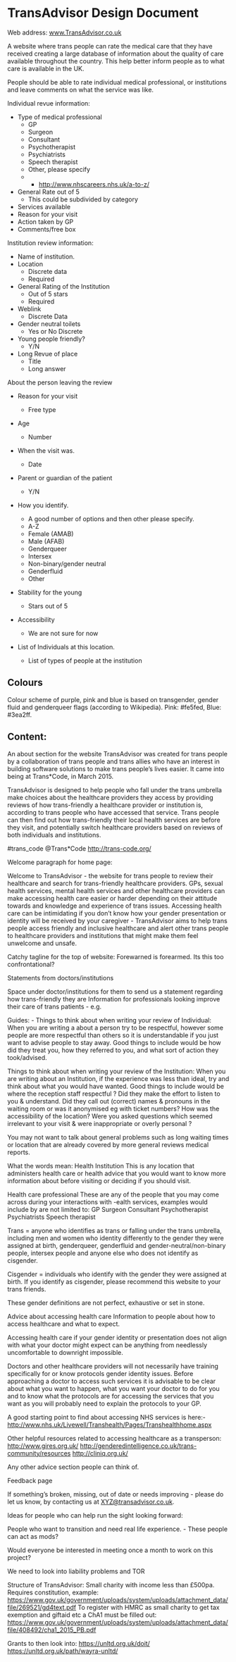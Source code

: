 TransAdvisor Design Document
============================

Web address:  www.TransAdvisor.co.uk

A website where trans people can rate the medical care that they have received
creating a large database of information about the quality of care available
throughout the country.  This help better inform people as to what care is
available in the UK.

People should be able to rate individual medical professional, or institutions
and leave comments on what the service was like.


Individual revue information:
- Type of medical professional
  - GP
  - Surgeon
  - Consultant
  - Psychotherapist
  - Psychiatrists
  - Speech therapist
  - Other, please specify 
  -  - http://www.nhscareers.nhs.uk/a-to-z/ 
- General Rate out of 5
  - This could be subdivided by category 
- Services available
- Reason for your visit
- Action taken by GP
- Comments/free box


Institution review information:
- Name of institution.
- Location
  - Discrete data
  - Required
- General Rating of the Institution
  - Out of 5 stars
  - Required
- Weblink
  - Discrete Data 
- Gender neutral toilets
  - Yes or No Discrete
- Young people friendly?
  - Y/N
- Long Revue of place
  - Title
  - Long answer

About the person leaving the review
- Reason for your visit
  - Free type
- Age
  - Number
- When the visit was.
  - Date
- Parent or guardian of the patient
  - Y/N
- How you identify.
  - A good number of options and then other please specify.
  - A-Z
  - Female (AMAB)
  - Male (AFAB)
  - Genderqueer
  - Intersex
  - Non-binary/gender neutral
  - Genderfluid
  - Other



- Stability for the young
  - Stars out of 5
- Accessibility
  - We are not sure for now
- List of Individuals at this location.
  - List of types of people at the institution

## Colours

Colour scheme of purple, pink and blue is based on transgender, gender fluid
and genderqueer flags (according to Wikipedia).  Pink: #fe5fed, Blue: #3ea2ff.


## Content:

An about section for the website
TransAdvisor was created for trans people by a collaboration of trans people
and trans allies who have an interest in building software solutions to make
trans people’s lives easier. It came into being at Trans*Code, in March 2015. 

TransAdvisor is designed to help people who fall under the trans umbrella make
choices about the healthcare providers they access by providing reviews of how
trans-friendly a healthcare provider or institution is, according to trans
people who have accessed that service. Trans people can then find out how
trans-friendly their local health services are before they visit, and
potentially switch healthcare providers based on reviews of both individuals
and institutions. 

#trans_code
@Trans*Code
http://trans-code.org/

Welcome paragraph for home page:

Welcome to TransAdvisor - the website for trans people to review their
healthcare and search for trans-friendly healthcare providers. GPs, sexual
health services, mental health services and other healthcare providers can make
accessing health care easier or harder depending on their attitude towards and
knowledge and experience of trans issues. Accessing health care can be
intimidating if you don’t know how your gender presentation or identity will be
received by your caregiver - TransAdvisor aims to help trans people access
friendly and inclusive healthcare and alert other trans people to healthcare
providers and institutions that might make them feel unwelcome and unsafe. 

Catchy tagline for the top of website: Forewarned is forearmed. Its this too
confrontational?

Statements from doctors/institutions

Space under doctor/institutions for them to send us a statement regarding how
trans-friendly they are Information for professionals looking improve their
care of trans patients - e.g. 

Guides: - Things to think about when writing your review of Individual: When
you are writing a about a person try to be respectful, however some people are
more respectful than others so it is understandable if you just want to advise
people to stay away.  Good things to include would be how did they treat you,
how they referred to you, and what sort of action they took/advised.


Things to think about when writing your review of the Institution: When you are
writing about an Institution, if the experience was less than ideal, try and
think about what you would have wanted.  Good things to include would be where
the reception staff respectful ? Did they make the effort to listen to you &
understand. Did they call out (correct) names & pronouns in the waiting room or
was it anonymised eg with ticket numbers? How was the accessibility of the
location? Were you asked questions which seemed irrelevant to your visit & were
inappropriate or overly personal ?
 
You may not want to talk about general problems such as long waiting times or
location that are already covered by more general reviews medical reports.

What the words mean: Health Institution This is any location that administers
health care or health advice that you would want to know more information about
before visiting or deciding if you should visit.

Health care professional These are any of the people that you may come across
during your interactions with -ealth services, examples would include by are
not limited to: GP Surgeon Consultant Psychotherapist Psychiatrists Speech
therapist

Trans = anyone who identifies as trans or falling under the trans umbrella,
including men and women who identity differently to the gender they were
assigned at birth, genderqueer, genderfluid and gender-neutral/non-binary
people, intersex people and anyone else who does not identify as cisgender.

Cisgender = individuals who identify with the gender they were assigned at
birth. If you identify as cisgender, please recommend this website to your
trans friends. 

These gender definitions are not perfect, exhaustive or set in stone. 

Advice about accessing health care Information to people about how to access
healthcare and what to expect.

Accessing health care if your gender identity or presentation does not align
with what your doctor might expect can be anything from needlessly
uncomfortable to downright impossible. 

Doctors and other healthcare providers will not necessarily have training
specifically for or know protocols gender identity issues.  Before approaching
a doctor to access such services it is advisable to be clear about what you
want to happen, what you want your doctor to do for you and to know what the
protocols are for accessing the services that you want as you will probably
need to explain the protocols to your GP.

A good starting point to find about accessing NHS services is here:-
http://www.nhs.uk/Livewell/Transhealth/Pages/Transhealthhome.aspx

Other helpful resources related to accessing healthcare as a transperson:
http://www.gires.org.uk/
http://genderedintelligence.co.uk/trans-community/resources
http://cliniq.org.uk/

Any other advice section people can think of.

Feedback page

If something’s broken, missing, out of date or needs improving - please do let
us know, by contacting us at XYZ@transadvisor.co.uk. 

Ideas for people who can help run the sight looking forward:

People who want to transition and need real life experience. - These people can
act as mods?

Would everyone be interested in meeting once a month to work on this project? 

We need to look into liability problems and TOR




Structure of TransAdvisor: Small charity with income less than £500pa. Requires
constitution, example:
https://www.gov.uk/government/uploads/system/uploads/attachment_data/file/269521/gd4text.pdf
To register with HMRC as small charity to get tax exemption and giftaid etc a
ChA1 must be filled out:
https://www.gov.uk/government/uploads/system/uploads/attachment_data/file/408492/cha1_2015_PB.pdf

Grants to then look into: https://unltd.org.uk/doit/
https://unltd.org.uk/path/wayra-unltd/ 

